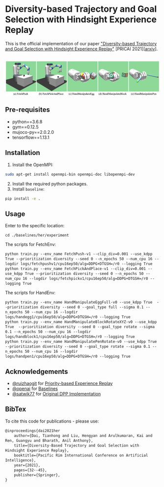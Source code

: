 # Diversity-based Trajectory and Goal Selection with Hindsight Experience Replay 
This is the official implementation of our paper ["Diversity-based Trajectory and Goal Selection with Hindsight Experience Replay"](https://link.springer.com/chapter/10.1007/978-3-030-89370-5_3) [PRICAI 2021][[arxiv](https://arxiv.org/abs/2108.07887)].
## 
![envs](figures/envs.png) 
## Pre-requisites  
- python==3.6.8
- gym==0.12.5
- mujoco-py==2.0.2.0
- tensorflow==1.13.1
## Installation 
1. Install the OpenMPI: 
```bash
sudo apt-get install openmpi-bin openmpi-doc libopenmpi-dev
```
2. Install the required python packages.
3. Install `baseline`:
```bash
pip install -e .
```
## Usage
Enter to the specific location:
```
cd ./baselines/her/experiment
```
The scripts for FetchEnv:
```
python train.py --env_name FetchPush-v1 --clip_div=0.001 --use_kdpp True --prioritization diversity --seed 0 --n_epochs 50 --num_cpu 16 --logdir logs/fetchpushv1/cpu16ep50/alg=DDPG+DTGSH=/r0 --logging True
python train.py --env_name FetchPickAndPlace-v1 --clip_div=0.001 --use_kdpp True --prioritization diversity --seed 0 --n_epochs 50 --num_cpu 16 --logdir logs/fetchpickv1/cpu16ep50/alg=DDPG+DTGSH=/r0 --logging True
```
The scripts for HandEnv:
```
python train.py --env_name HandManipulateEggFull-v0 --use_kdpp True  --prioritization diversity --seed 0 --goal_type full --sigma 0.1 --n_epochs 50 --num_cpu 16 --logdir logs/handegg1/cpu16ep50/alg=DDPG+DTGSH=/r0 --logging True
python train.py --env_name HandManipulateBlockRotateXYZ-v0 --use_kdpp True  --prioritization diversity --seed 0 --goal_type rotate --sigma 0.1 --n_epochs 50 --num_cpu 16 --logdir logs/handblock1/cpu16ep50/alg=DDPG+DTGSH=/r0 --logging True
python train.py --env_name HandManipulatePenRotate-v0 --use_kdpp True --prioritization diversity --seed 0 --goal_type rotate --sigma 0.1 --n_epochs 50 --num_cpu 16 --logdir logs/handpen1/cpu16ep50/alg=DDPG+DTGSH=/r0 --logging True
```
## Acknowledgements
- [@ruizhaogit](https://github.com/ruizhaogit) for [Priority-based Experience Replay](https://github.com/ruizhaogit/EnergyBasedPrioritization)
- [@openai](https://github.com/openai) for [Baselines](https://github.com/openai/baselines)
- [@satwik77](https://github.com/satwik77) for [Original DPP Implementation](https://github.com/satwik77/pyDPP)
## BibTex
To cite this code for publications - please use:
```
@inproceedings{dai2021her
	author={Dai, Tianhong and Liu, Hengyan and Arulkumaran, Kai and Ren, Guangyu and Bharath, Anil Anthony},
	title={Diversity-Based Trajectory and Goal Selection with Hindsight Experience Replay},
	booktitle={Pacific Rim International Conference on Artificial Intelligence},
	year={2021},
	pages={32--45},
	publisher={Springer},
}
```